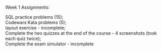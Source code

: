 Week 1 Assignments:

SQL practice problems (15);   
Codewars Kata problems (5);   
layout exercise - incomplete;   
Complete the two quizzes at the end of the course - 4 screenshots (took each quiz twice);   
Complete the exam simulator - incomplete
